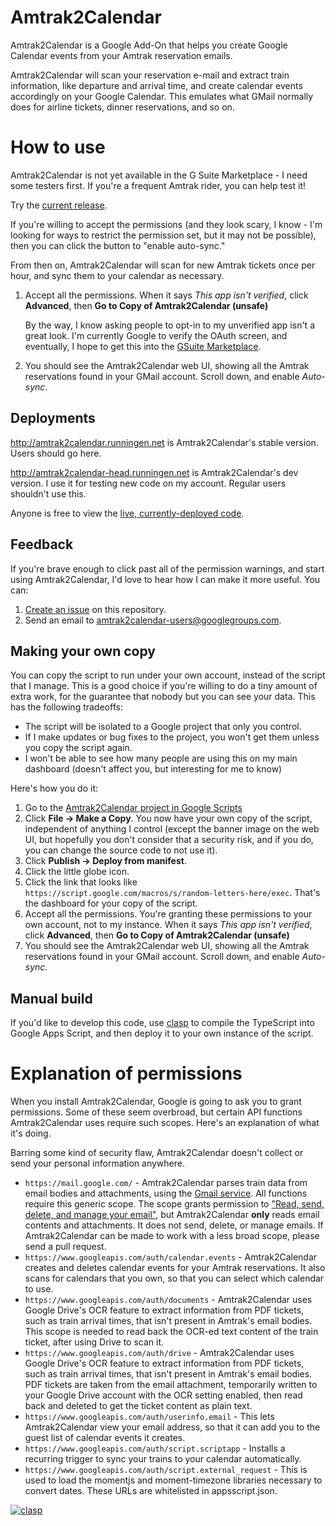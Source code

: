 # Amtrak2Calendar

Amtrak2Calendar is a Google Add-On that helps you create Google Calendar
events from your Amtrak reservation emails.

Amtrak2Calendar will scan your reservation e-mail and extract train
information, like departure and arrival time, and create calendar events
accordingly on your Google Calendar. This emulates what GMail normally does
for airline tickets, dinner reservations, and so on.

# How to use

Amtrak2Calendar is not yet available in the G Suite Marketplace - I need some
testers first. If you're a frequent Amtrak rider, you can help test it!

Try the [current release](http://amtrak2calendar.runningen.net).

If you're willing to accept the permissions (and they look scary, I know - I'm
looking for ways to restrict the permission set, but it may not be possible),
then you can click the button to "enable auto-sync."

From then on, Amtrak2Calendar will scan for new Amtrak tickets once per hour,
and sync them to your calendar as necessary.

1. Accept all the permissions. When it says *This app isn't verified*, click
   **Advanced**, then **Go to Copy of Amtrak2Calendar (unsafe)** 

   By the way, I know asking people to opt-in to my unverified app
   isn't a great look. I'm currently Google to verify the OAuth screen,
   and eventually, I hope to get this into the [GSuite
   Marketplace](https://gsuite.google.com/marketplace).

2. You should see the Amtrak2Calendar web UI, showing all the Amtrak
   reservations found in your GMail account. Scroll down, and enable
   *Auto-sync*.

## Deployments

http://amtrak2calendar.runningen.net is Amtrak2Calendar's stable version. Users
should go here.

http://amtrak2calendar-head.runningen.net is Amtrak2Calendar's dev version. I
use it for testing new code on my account. Regular users shouldn't use this.

Anyone is free to view the [live, currently-deployed
code](https://script.google.com/d/16N8B7R4oi0fVO3Aqh5fXICTbNsP5uKi_F1ZhJ_SX8X6JJ_M6GhxrYcyV/edit?usp=sharing).

## Feedback

If you're brave enough to click past all of the permission warnings, and start
using Amtrak2Calendar, I'd love to hear how I can make it more useful. You can:

1. [Create an issue](https://github.com/jrunningen/amtrak2calendar/issues/new)
   on this repository.
2. Send an email to amtrak2calendar-users@googlegroups.com.

## Making your own copy

You can copy the script to run under your own account, instead of the script
that I manage. This is a good choice if you're willing to do a tiny amount of
extra work, for the guarantee that nobody but you can see your data. This has
the following tradeoffs:

- The script will be isolated to a Google project that only you control.
- If I make updates or bug fixes to the project, you won't get them unless
  you copy the script again.
- I won't be able to see how many people are using this on my main dashboard
  (doesn't affect you, but interesting for me to know)

Here's how you do it:

1. Go to the [Amtrak2Calendar project in Google
   Scripts](https://script.google.com/d/16N8B7R4oi0fVO3Aqh5fXICTbNsP5uKi_F1ZhJ_SX8X6JJ_M6GhxrYcyV/edit?usp=sharing)
2. Click **File -> Make a Copy**. You now have your own copy of the script,
   independent of anything I control (except the banner image on the web UI,
   but hopefully you don't consider that a security risk, and if you do, you
   can change the source code to not use it).
3. Click **Publish -> Deploy from manifest**.
4. Click the little globe icon.
5. Click the link that looks like
   `https://script.google.com/macros/s/random-letters-here/exec`. That's the
   dashboard for your copy of the script.
6. Accept all the permissions. You're granting these permissions to your own
   account, not to my instance. When it says *This app isn't verified*, click
   **Advanced**, then **Go to Copy of Amtrak2Calendar (unsafe)**
7. You should see the Amtrak2Calendar web UI, showing all the Amtrak
   reservations found in your GMail account. Scroll down, and enable
   *Auto-sync*.

## Manual build

If you'd like to develop this code, use
[clasp](https://github.com/google/clasp) to compile the TypeScript into
Google Apps Script, and then deploy it to your own instance of the script.

# Explanation of permissions

When you install Amtrak2Calendar, Google is going to ask you to grant
permissions. Some of these seem overbroad, but certain API functions
Amtrak2Calendar uses require such scopes. Here's an explanation of what it's
doing.

Barring some kind of security flaw, Amtrak2Calendar doesn't collect or send
your personal information anywhere.

- `https://mail.google.com/` - Amtrak2Calendar parses train data from email bodies and attachments, using the [Gmail service](https://developers.google.com/apps-script/reference/gmail/gmail-app). All functions require this generic scope. The scope grants permission to ["Read, send, delete, and manage your email"](https://developers.google.com/identity/protocols/googlescopes#scriptv1), but Amtrak2Calendar **only** reads email contents and attachments. It does not send, delete, or manage emails. If Amtrak2Calendar can be made to work with a less broad scope, please send a pull request.
- `https://www.googleapis.com/auth/calendar.events` - Amtrak2Calendar creates and deletes calendar events for your Amtrak reservations. It also scans for calendars that you own, so that you can select which calendar to use.
- `https://www.googleapis.com/auth/documents` - Amtrak2Calendar uses Google Drive's OCR feature to extract information from PDF tickets, such as train arrival times, that isn't present in Amtrak's email bodies. This scope is needed to read back the OCR-ed text content of the train ticket, after using Drive to scan it.
- `https://www.googleapis.com/auth/drive` - Amtrak2Calendar uses Google Drive's OCR feature to extract information from PDF tickets, such as train arrival times, that isn't present in Amtrak's email bodies. PDF tickets are taken from the email attachment, temporarily written to your Google Drive account with the OCR setting enabled, then read back and deleted to get the ticket content as plain text.
- `https://www.googleapis.com/auth/userinfo.email` - This lets Amtrak2Calendar view your email address, so that it can add you to the guest list of calendar events it creates.
- `https://www.googleapis.com/auth/script.scriptapp` - Installs a recurring trigger to sync your trains to your calendar automatically.
- `https://www.googleapis.com/auth/script.external_request` - This is used to load the momentjs and moment-timezone libraries necessary to convert dates. These URLs are whitelisted in appsscript.json.

[![clasp](https://img.shields.io/badge/built%20with-clasp-4285f4.svg)](https://github.com/google/clasp)
